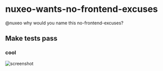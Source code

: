 # nuxeo-wants-no-frontend-excuses

@nuxeo why would you name this no-frontend-excuses?

## Make tests pass

### cool
![screenshot]()
